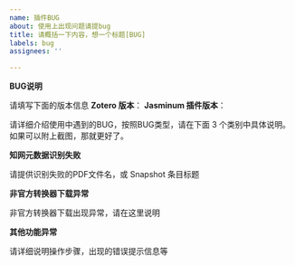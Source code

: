 ```yaml
---
name: 插件BUG
about: 使用上出现问题请提bug
title: 请概括一下内容，想一个标题[BUG]
labels: bug
assignees: ''

---
```


**BUG说明**

请填写下面的版本信息
**Zotero 版本**：
**Jasminum 插件版本**：

请详细介绍使用中遇到的BUG，按照BUG类型，请在下面 3 个类别中具体说明。如果可以附上截图，那就更好了。

**知网元数据识别失败**

请提供识别失败的PDF文件名，或 Snapshot 条目标题

**非官方转换器下载异常**

非官方转换器下载出现异常，请在这里说明

**其他功能异常**

请详细说明操作步骤，出现的错误提示信息等
